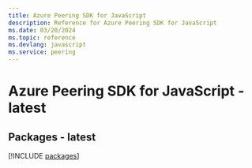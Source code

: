 ```yaml
---
title: Azure Peering SDK for JavaScript
description: Reference for Azure Peering SDK for JavaScript
ms.date: 03/20/2024
ms.topic: reference
ms.devlang: javascript
ms.service: peering
---
```

# Azure Peering SDK for JavaScript - latest
## Packages - latest
[!INCLUDE [packages](peering-index.md)]
